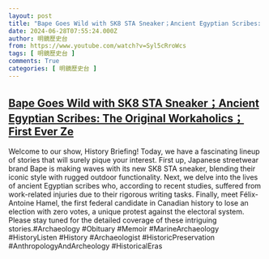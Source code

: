 ```yaml
---
layout: post
title: "Bape Goes Wild with SK8 STA Sneaker；Ancient Egyptian Scribes: The Original Workaholics；First Ever Ze"
date: 2024-06-28T07:55:24.000Z
author: 明鏡歷史台
from: https://www.youtube.com/watch?v=Syl5cRroWcs
tags: [ 明鏡歷史台 ]
comments: True
categories: [ 明鏡歷史台 ]
---
```

<!--1719561324000-->
[Bape Goes Wild with SK8 STA Sneaker；Ancient Egyptian Scribes: The Original Workaholics；First Ever Ze](https://www.youtube.com/watch?v=Syl5cRroWcs)
------

<div>
Welcome to our show, History Briefing! Today, we have a fascinating lineup of stories that will surely pique your interest. First up, Japanese streetwear brand Bape is making waves with its new SK8 STA sneaker, blending their iconic style with rugged outdoor functionality. Next, we delve into the lives of ancient Egyptian scribes who, according to recent studies, suffered from work-related injuries due to their rigorous writing tasks. Finally, meet Félix-Antoine Hamel, the first federal candidate in Canadian history to lose an election with zero votes, a unique protest against the electoral system. Please stay tuned for the detailed coverage of these intriguing stories.#Archaeology #Obituary #Memoir #MarineArchaeology #HistoryListen #History #Archaeologist #HistoricPreservation #AnthropologyAndArcheology #HistoricalEras
</div>
